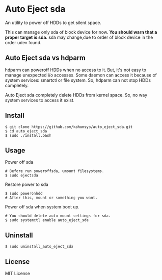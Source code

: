 # Auto Eject sda

An utility to power off HDDs to get silent space.

This can manage only sda of block device for now. **You should warn that a proper target is sda.** sda may change,due to order of block device in the order udev found.

## Auto Eject sda vs hdparm

hdparm can poweroff HDDs when no access to it. But, it's not easy to manage unexpected i/o accesses. Some daemon can access it because of system services: smartctl or file system. So, hdparm can not stop HDDs completely. 

Auto Eject sda completely delete HDDs from kernel space. So, no way system services to access it exist.

## Install

```
$ git clone https://github.com/kahunsyo/auto_eject_sda.git
$ cd auto_eject_sda
$ sudo ./install.bash
```

## Usage

Power off sda

```
# Before run poweroffsda, umount filesystems.
$ sudo ejectsda
```

Restore power to sda

```
$ sudo poweronhdd
# After this, mount or something you want.
```

Power off sda when system boot up.

```
# You should delete auto mount settings for sda.
$ sudo systemctl enable auto_eject_sda
```

## Uninstall

```
$ sudo uninstall_auto_eject_sda
```

## License

MIT License
